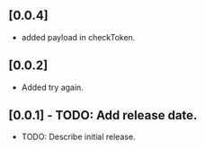 ## [0.0.4]
* added payload in checkToken.

## [0.0.2]
* Added try again.
## [0.0.1] - TODO: Add release date.

* TODO: Describe initial release.
